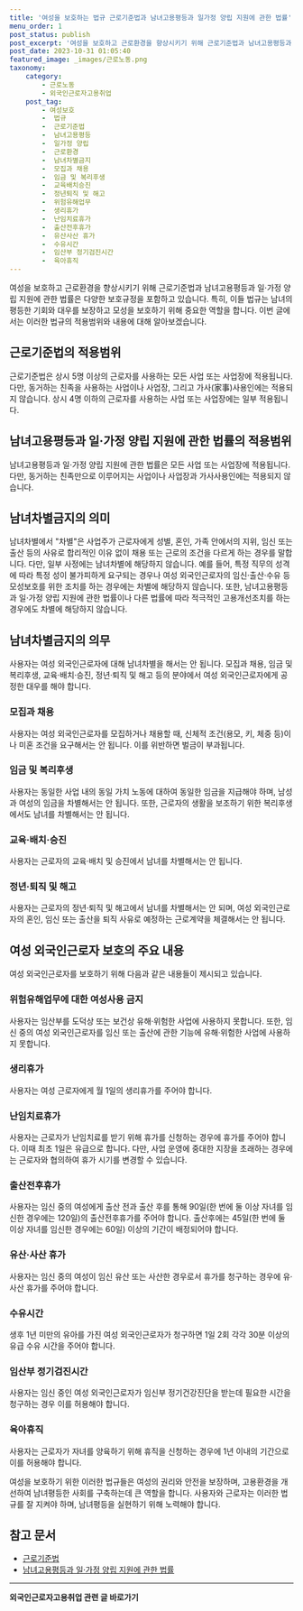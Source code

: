 ```yaml
---
title: '여성을 보호하는 법규 근로기준법과 남녀고용평등과 일가정 양립 지원에 관한 법률'
menu_order: 1
post_status: publish
post_excerpt: '여성을 보호하고 근로환경을 향상시키기 위해 근로기준법과 남녀고용평등과 일 가정 양립 지원에 관한 법률은 다양한 보호규정을 포함하고 있습니다. 특히, 이들 법규는 남녀의 평등한 기회와 대우를 보장하고 모성을 보호하기 위해 중요한 역할을 합니다. 이번 글에서는 이러한 법규의 적용범위와 내용에 대해 알아보겠습니다.'
post_date: 2023-10-31 01:05:40
featured_image: _images/근로노동.png
taxonomy:
    category:
        - 근로노동
        - 외국인근로자고용취업
    post_tag:
        - 여성보호
        -  법규
        -  근로기준법
        -  남녀고용평등
        -  일가정 양립
        -  근로환경
        -  남녀차별금지
        -  모집과 채용
        -  임금 및 복리후생
        -  교육배치승진
        -  정년퇴직 및 해고
        -  위험유해업무
        -  생리휴가
        -  난임치료휴가
        -  출산전후휴가
        -  유산사산 휴가
        -  수유시간
        -  임산부 정기검진시간
        -  육아휴직
---
```



여성을 보호하고 근로환경을 향상시키기 위해 근로기준법과 남녀고용평등과 일·가정 양립 지원에 관한 법률은 다양한 보호규정을 포함하고 있습니다. 특히, 이들 법규는 남녀의 평등한 기회와 대우를 보장하고 모성을 보호하기 위해 중요한 역할을 합니다. 이번 글에서는 이러한 법규의 적용범위와 내용에 대해 알아보겠습니다.

## 근로기준법의 적용범위
근로기준법은 상시 5명 이상의 근로자를 사용하는 모든 사업 또는 사업장에 적용됩니다. 다만, 동거하는 친족을 사용하는 사업이나 사업장, 그리고 가사(家事)사용인에는 적용되지 않습니다. 상시 4명 이하의 근로자를 사용하는 사업 또는 사업장에는 일부 적용됩니다.

## 남녀고용평등과 일·가정 양립 지원에 관한 법률의 적용범위
남녀고용평등과 일·가정 양립 지원에 관한 법률은 모든 사업 또는 사업장에 적용됩니다. 다만, 동거하는 친족만으로 이루어지는 사업이나 사업장과 가사사용인에는 적용되지 않습니다.

## 남녀차별금지의 의미
남녀차별에서 "차별"은 사업주가 근로자에게 성별, 혼인, 가족 안에서의 지위, 임신 또는 출산 등의 사유로 합리적인 이유 없이 채용 또는 근로의 조건을 다르게 하는 경우를 말합니다. 다만, 일부 사정에는 남녀차별에 해당하지 않습니다. 예를 들어, 특정 직무의 성격에 따라 특정 성이 불가피하게 요구되는 경우나 여성 외국인근로자의 임신·출산·수유 등 모성보호를 위한 조치를 하는 경우에는 차별에 해당하지 않습니다. 또한, 남녀고용평등과 일·가정 양립 지원에 관한 법률이나 다른 법률에 따라 적극적인 고용개선조치를 하는 경우에도 차별에 해당하지 않습니다.

## 남녀차별금지의 의무
사용자는 여성 외국인근로자에 대해 남녀차별을 해서는 안 됩니다. 모집과 채용, 임금 및 복리후생, 교육·배치·승진, 정년·퇴직 및 해고 등의 분야에서 여성 외국인근로자에게 공정한 대우를 해야 합니다.

### 모집과 채용
사용자는 여성 외국인근로자를 모집하거나 채용할 때, 신체적 조건(용모, 키, 체중 등)이나 미혼 조건을 요구해서는 안 됩니다. 이를 위반하면 벌금이 부과됩니다.

### 임금 및 복리후생
사용자는 동일한 사업 내의 동일 가치 노동에 대하여 동일한 임금을 지급해야 하며, 남성과 여성의 임금을 차별해서는 안 됩니다. 또한, 근로자의 생활을 보조하기 위한 복리후생에서도 남녀를 차별해서는 안 됩니다.

### 교육·배치·승진
사용자는 근로자의 교육·배치 및 승진에서 남녀를 차별해서는 안 됩니다.

### 정년·퇴직 및 해고
사용자는 근로자의 정년·퇴직 및 해고에서 남녀를 차별해서는 안 되며, 여성 외국인근로자의 혼인, 임신 또는 출산을 퇴직 사유로 예정하는 근로계약을 체결해서는 안 됩니다.

## 여성 외국인근로자 보호의 주요 내용
여성 외국인근로자를 보호하기 위해 다음과 같은 내용들이 제시되고 있습니다.

### 위험유해업무에 대한 여성사용 금지
사용자는 임산부를 도덕상 또는 보건상 유해·위험한 사업에 사용하지 못합니다. 또한, 임신 중의 여성 외국인근로자를 임신 또는 출산에 관한 기능에 유해·위험한 사업에 사용하지 못합니다.

### 생리휴가
사용자는 여성 근로자에게 월 1일의 생리휴가를 주어야 합니다.

### 난임치료휴가
사용자는 근로자가 난임치료를 받기 위해 휴가를 신청하는 경우에 휴가를 주어야 합니다. 이때 최초 1일은 유급으로 합니다. 다만, 사업 운영에 중대한 지장을 초래하는 경우에는 근로자와 협의하여 휴가 시기를 변경할 수 있습니다.

### 출산전후휴가
사용자는 임신 중의 여성에게 출산 전과 출산 후를 통해 90일(한 번에 둘 이상 자녀를 임신한 경우에는 120일)의 출산전후휴가를 주어야 합니다. 출산후에는 45일(한 번에 둘 이상 자녀를 임신한 경우에는 60일) 이상의 기간이 배정되어야 합니다.

### 유산·사산 휴가
사용자는 임신 중의 여성이 임신 유산 또는 사산한 경우로서 휴가를 청구하는 경우에 유·사산 휴가를 주어야 합니다.

### 수유시간
생후 1년 미만의 유아를 가진 여성 외국인근로자가 청구하면 1일 2회 각각 30분 이상의 유급 수유 시간을 주어야 합니다.

### 임산부 정기검진시간
사용자는 임신 중인 여성 외국인근로자가 임신부 정기건강진단을 받는데 필요한 시간을 청구하는 경우 이를 허용해야 합니다.

### 육아휴직
사용자는 근로자가 자녀를 양육하기 위해 휴직을 신청하는 경우에 1년 이내의 기간으로 이를 허용해야 합니다.

여성을 보호하기 위한 이러한 법규들은 여성의 권리와 안전을 보장하며, 고용환경을 개선하여 남녀평등한 사회를 구축하는데 큰 역할을 합니다. 사용자와 근로자는 이러한 법규를 잘 지켜야 하며, 남녀평등을 실현하기 위해 노력해야 합니다.

## 참고 문서
- [근로기준법](링크1)
- [남녀고용평등과 일·가정 양립 지원에 관한 법률](링크2)

[링크1]: https://example.com
[링크2]: https://example.com
<!-- wp:separator -->
<hr class="wp-block-separator has-alpha-channel-opacity"/>
<!-- /wp:separator -->

<!-- wp:group {"backgroundColor":"base","layout":{"type":"constrained"}} -->
<div class="wp-block-group has-base-background-color has-background"><!-- wp:paragraph {"align":"center","fontSize":"medium"} -->
<p class="has-text-align-center has-large-font-size"><strong>외국인근로자고용취업 관련 글 바로가기</strong></p>
<!-- /wp:paragraph -->


<!-- wp:latest-posts
{"categories":[{"id":10884,"count":19,"description":"","link":"https://uknowlaw.com/category/%ec%99%b8%ea%b5%ad%ec%9d%b8%ea%b7%bc%eb%a1%9c%ec%9e%90%ea%b3%a0%ec%9a%a9%ec%b7%a8%ec%97%85/","name":"외국인근로자고용취업","slug":"외국인근로자고용취업","taxonomy":"category","parent":0,"meta":[],"_links":{"self":[{"href":"https://uknowlaw.com/wp-json/wp/v2/categories/10884"}],"collection":[{"href":"https://uknowlaw.com/wp-json/wp/v2/categories"}],"about":[{"href":"https://uknowlaw.com/wp-json/wp/v2/taxonomies/category"}],"wp:post_type":[{"href":"https://uknowlaw.com/wp-json/wp/v2/posts?categories=10884"}],"curies":[{"name":"wp","href":"https://api.w.org/{rel}","templated":true}]}}],"postsToShow":100,"excerptLength":28,"postLayout":"grid","columns":2,"featuredImageAlign":"left","featuredImageSizeSlug":"large","fontSize":"small"} /--></div>
<!-- /wp:group -->